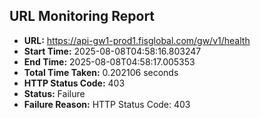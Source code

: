 ## URL Monitoring Report

- **URL:** https://api-gw1-prod1.fisglobal.com/gw/v1/health
- **Start Time:** 2025-08-08T04:58:16.803247
- **End Time:** 2025-08-08T04:58:17.005353
- **Total Time Taken:** 0.202106 seconds
- **HTTP Status Code:** 403
- **Status:** Failure
- **Failure Reason:** HTTP Status Code: 403
